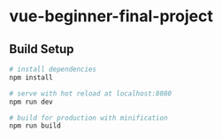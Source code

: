 # vue-beginner-final-project

## Build Setup

``` bash
# install dependencies
npm install

# serve with hot reload at localhost:8080
npm run dev

# build for production with minification
npm run build
```
